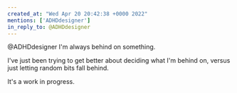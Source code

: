 ```yaml
---
created_at: "Wed Apr 20 20:42:38 +0000 2022"
mentions: ['ADHDdesigner']
in_reply_to: @ADHDdesigner
---
```


@ADHDdesigner I'm always behind on something. 

I've just been trying to get better about deciding what I'm behind on, versus just letting random bits fall behind.

It's a work in progress.